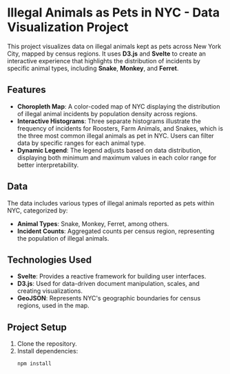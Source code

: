 # Illegal Animals as Pets in NYC - Data Visualization Project

This project visualizes data on illegal animals kept as pets across New York City, mapped by census regions. It uses **D3.js** and **Svelte** to create an interactive experience that highlights the distribution of incidents by specific animal types, including **Snake**, **Monkey**, and **Ferret**.

## Features

- **Choropleth Map**: A color-coded map of NYC displaying the distribution of illegal animal incidents by population density across regions.
- **Interactive Histograms**: Three separate histograms illustrate the frequency of incidents for Roosters, Farm Animals, and Snakes, which is the three most common illegal animals as pet in NYC. Users can filter data by specific ranges for each animal type.
- **Dynamic Legend**: The legend adjusts based on data distribution, displaying both minimum and maximum values in each color range for better interpretability.

## Data

The data includes various types of illegal animals reported as pets within NYC, categorized by:
- **Animal Types**: Snake, Monkey, Ferret, among others.
- **Incident Counts**: Aggregated counts per census region, representing the population of illegal animals.

## Technologies Used

- **Svelte**: Provides a reactive framework for building user interfaces.
- **D3.js**: Used for data-driven document manipulation, scales, and creating visualizations.
- **GeoJSON**: Represents NYC's geographic boundaries for census regions, used in the map.

## Project Setup

1. Clone the repository.
2. Install dependencies:
   ```bash
   npm install
